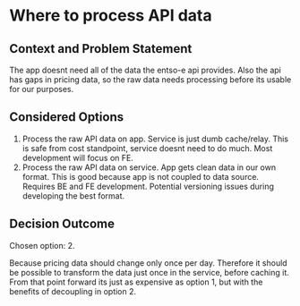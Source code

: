 # Where to process API data

## Context and Problem Statement

The app doesnt need all of the data the entso-e api provides. Also the api has gaps in pricing data, so the raw data needs processing before its usable for our purposes.

## Considered Options

1. Process the raw API data on app. Service is just dumb cache/relay. This is safe from cost standpoint, service doesnt need to do much. Most development will focus on FE.
2. Process the raw API data on service. App gets clean data in our own format. This is good because app is not coupled to data source. Requires BE and FE development. Potential versioning issues during developing the best format.

## Decision Outcome

Chosen option: 2.

Because pricing data should change only once per day. Therefore it should be possible to transform the data just once in the service, before caching it. From that point forward its just as expensive as option 1, but with the benefits of decoupling in option 2.
